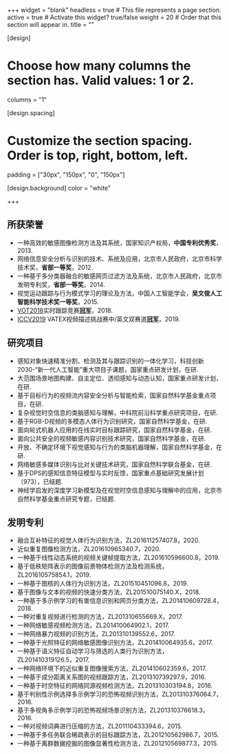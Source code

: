 +++
widget = "blank"
headless = true  # This file represents a page section.
active = true  # Activate this widget? true/false
weight = 20  # Order that this section will appear in.
title = ""

[design]
  # Choose how many columns the section has. Valid values: 1 or 2.
  columns = "1"

[design.spacing]
  # Customize the section spacing. Order is top, right, bottom, left.
  padding = ["30px", "150px", "0", "150px"]

[design.background]
  color = "white"

+++
## 所获荣誉
- 一种高效的敏感图像检测方法及其系统，国家知识产权局，**中国专利优秀奖**，2013.
- 网络信息安全分析与识别的技术、系统及应用，北京市人民政府，北京市科学技术奖，**省部一等奖**，2012.
- 一种基于多分类器融合的敏感网页过滤方法及系统，北京市人民政府，北京市发明专利奖，**省部一等奖**，2014.
- 视觉运动跟踪与行为模式学习的理论及方法，中国人工智能学会，**吴文俊人工智能科学技术奖一等奖**，2015.
- [VOT2018](https://www.votchallenge.net/vot2018/)实时跟踪竞赛[**冠军**](http://www.ia.cas.cn/xwzx/kydt/201809/t20180926_5102448.html)，2018.
- [ICCV2019](https://iccv2019.thecvf.com/) VATEX视频描述挑战赛中/英文双赛道[**冠军**](http://scitech.people.com.cn/n1/2019/1105/c1007-31439473.html)，2019.

## 研究项目
- 感知对象快速精准分割、检测及其与跟踪识别的一体化学习，科技创新2030-“新一代人工智能”重大项目子课题，国家重点研发计划，在研.
- 大范围场景地图构建、自主定位、透彻感知与动态认知，国家重点研发计划，在研.
- 基于目标行为的视频流内容安全分析与智能检索，国家自然科学基金重点项目，在研.
- 复杂视觉时空信息的类脑感知与理解，中科院前沿科学重点研究项目，在研.
- 基于RGB-D视频的多模态人体行为识别研究，国家自然科学基金，在研.
- 面向轮式机器人应用的在线实时目标跟踪研究，国家自然科学基金，在研.
- 面向公共安全的视频敏感内容识别技术研究，国家自然科学基金，在研.
- 开放、不确定环境下视觉感知与行为的类脑机器理解，国家自然科学基金，在研.
- 网络敏感多媒体识别与比对关键技术研究，国家自然科学联合基金，在研.
- 基于DPS的感知信息特征模型与实时反馈，国家重点基础研究发展计划（973），已结题.
- 神经学启发的深度学习新模型及在视觉时空信息感知与理解中的应用，北京市自然科学基金重点研究专题，已结题.

## 发明专利
- 融合互补特征的视觉人体行为识别方法，ZL201611257407.8，2020.
- 近似重复图像检测方法，ZL201610965340.7，2020.
- 一种基于线性动态系统的视频关键帧提取方法，ZL201610596600.8，2019.
- 基于低秩矩阵表示的图像前景物体检测方法及检测系统，ZL201610575854.1，2019.
- 一种基于图核的人体行为识别方法，ZL201510451096.8，2019.
- 基于图像与文本的视频的快速分类方法，ZL201510075140.X，2018.
- 一种基于多示例学习的有害信息识别和网页分类方法，ZL201410609728.4，2018.
- 一种对重复视频进行检测的方法，ZL201310655669.X，2017.
- 一种网络敏感视频检测方法，ZL201410064902.1，2017.
- 一种网络暴力视频的识别方法，ZL201310139552.6，2017.
- 一种基于光照特征的网络敏感图像识别方法，ZL201410064935.6，2017.
- 一种基于语义特征自动学习与筛选的人类行为识别方法，ZL201410319126.5，2017.
- 一种网络环境下的近似重复图像搜索方法，ZL201410602359.6，2017.
- 一种基于成分距离关系图的视频跟踪方法，ZL201310739297.9，2016.
- 一种基于时空特征的网络同源视频检测方法，ZL201310303194.8，2016.
- 基于判别性示例选择多示例学习的恐怖视频识别方法，ZL201310376064.7，2016.
- 基于多视角多示例学习的恐怖视频场景识别方法，ZL201310376618.3，2016.
- 一种对视频词典进行压缩的方法，ZL201110433394.6，2015.
- 一种基于多任务联合稀疏表示的目标跟踪方法，ZL201210562986.7，2015.
- 一种基于离群数据挖掘的图像显著性检测方法，ZL201210569877.3，2015.

